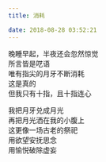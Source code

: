```yaml
---
title: 消耗

date: 2018-08-28 03:52:21
---
```

晚睡早起，半夜还会忽然惊觉\
所言皆是呓语\
唯有指尖的月牙不断消耗\
这是真的\
但我只有十指，且十指连心

我把月牙兑成月光\
再把月光洒在我的小腹上\
这更像一场古老的祭祀\
用欲望安抚思念\
用愉悦破除虚妄
